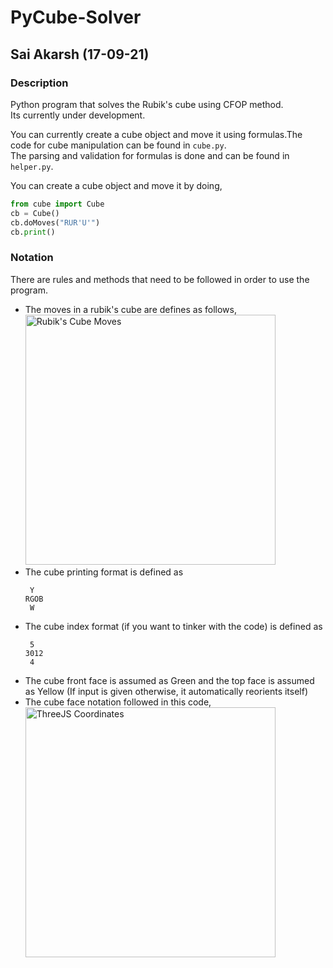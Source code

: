 # PyCube-Solver  
## Sai Akarsh (17-09-21)  

### Description  
Python program that solves the Rubik's cube using CFOP method.  
Its currently under development.  

You can currently create a cube object and move it using formulas.The code for cube manipulation can be found in `cube.py`.  
The parsing and validation for formulas is done and can be found in `helper.py`.  

You can create a cube object and move it by doing,  

```python
from cube import Cube
cb = Cube()
cb.doMoves("RUR'U'")
cb.print()
```

### Notation  
There are rules and methods that need to be followed in order to use the program. 
- The moves in a rubik's cube are defines as follows,    
  <img src="https://jperm.net/images/notation.png" alt="Rubik's Cube Moves" style="width: 400px;"/>  
- The cube printing format is defined as  
  ```
   Y
  RGOB
   W
  ```
- The cube index format (if you want to tinker with the code) is defined as  
  ```
   5
  3012
   4
  ```
- The cube front face is assumed as Green and the top face is assumed as Yellow (If input is given otherwise, it automatically reorients itself)  
- The cube face notation followed in this code,  
  <img src="https://i.ibb.co/7W8mHRN/cubenotation.jpg" alt="ThreeJS Coordinates" style="width: 400px;"/>